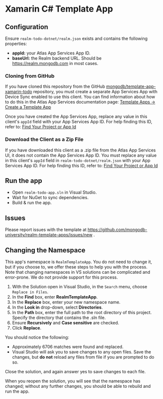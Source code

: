 ﻿# Xamarin C# Template App

## Configuration

Ensure `realm-todo-dotnet/realm.json` exists and contains the following properties:

- **appId:** your Atlas App Services App ID.
- **baseUrl:** the Realm backend URL. Should be https://realm.mongodb.com in most cases.

### Cloning from GitHub

If you have cloned this repository from the GitHub
[mongodb/template-app-xamarin-todo](https://github.com/mongodb/template-app-xamarin-todo.git)
repository, you must create a separate App Services App with Device Sync
enabled to use this client. You can find information about how to do this
in the Atlas App Services documentation page:
[Template Apps -> Create a Template App](https://www.mongodb.com/docs/atlas/app-services/reference/template-apps/#create-a-template-app)

Once you have created the App Services App, replace any value in this client's
`appId` field with your App Services App ID. For help finding this ID, refer
to: [Find Your Project or App Id](https://www.mongodb.com/docs/atlas/app-services/reference/find-your-project-or-app-id/)

### Download the Client as a Zip File

If you have downloaded this client as a .zip file from the Atlas App Services
UI, it does not contain the App Services App ID. You must replace any value 
in this client's `appId` field in `realm-todo-dotnet/realm.json` with your 
App Services App ID. For help finding this ID, refer to: 
[Find Your Project or App Id](https://www.mongodb.com/docs/atlas/app-services/reference/find-your-project-or-app-id/)

## Run the app

- Open `realm-todo-app.sln` in Visual Studio.
- Wait for NuGet to sync dependencies.
- Build & run the app.

## Issues

Please report issues with the template at https://github.com/mongodb-university/realm-template-apps/issues/new .

## Changing the Namespace

This app's namespace is `RealmTemplateApp`. You do not need to change it, but if
you choose to, we offer these steps to help you with the process. Note that changing
namespaces in VS solutions can be complicated and error-prone. We do not provide
support for this process.

1. With the Solution open in Visual Studio, in the `Search` menu,
   choose `Replace in Files`.
2. In the **Find** box, enter **RealmTemplateApp**.
3. In the **Replace** box, enter your new namespace name.
4. In the **Look in** drop-down, select **Directories**.
5. In the **Path** box, enter the full path to the root directory of this project.
   Specify the directory that contains the .sln file.
6. Ensure **Recursively** and **Case sensitive** are checked.
7. Click **Replace**.

You should notice the following:

- Approximately 6706 matches were found and replaced.
- Visual Studio will ask you to save changes to any open files. Save
  the changes, but **do not** reload any files from file if you are prompted to do so.

Close the solution, and again answer yes to save changes to each file.

When you reopen the solution, you will see that the namespace has changed;
without any further changes, you should be able to rebuild and run the app.
